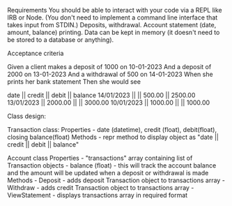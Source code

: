 Requirements
You should be able to interact with your code via a REPL like IRB or Node. (You don't need to implement a command line interface that takes input from STDIN.)
Deposits, withdrawal.
Account statement (date, amount, balance) printing.
Data can be kept in memory (it doesn't need to be stored to a database or anything).


Acceptance criteria

Given a client makes a deposit of 1000 on 10-01-2023
And a deposit of 2000 on 13-01-2023
And a withdrawal of 500 on 14-01-2023
When she prints her bank statement
Then she would see

date || credit || debit || balance
14/01/2023 || || 500.00 || 2500.00
13/01/2023 || 2000.00 || || 3000.00
10/01/2023 || 1000.00 || || 1000.00


Class design:

Transaction class:
Properties - date (datetime), credit (float), debit(float), closing balance(float)
Methods - repr method to display object as "date || credit || debit || balance"

Account class
Properties - "transactions" array containing list of Transaction objects
           - balance (float) - this will track the account balance and the amount will be updated when a deposit or withdrawal is made
Methods - Deposit - adds deposit Transaction object to transactions array
        - Withdraw - adds credit Transaction object to transactions array
        - ViewStatement - displays transactions array in required format